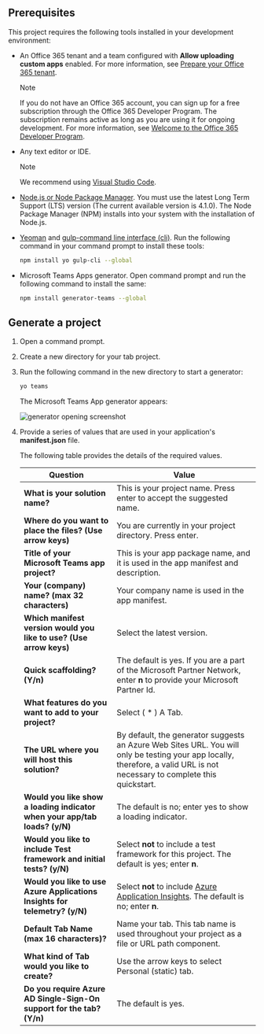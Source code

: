 ## Prerequisites

This project requires the following tools installed in your development environment:

- An Office 365 tenant and a team configured with **Allow uploading custom apps** enabled. For more information, see [Prepare your Office 365 tenant](~/concepts/build-and-test/prepare-your-o365-tenant.md).

    >[!NOTE]
    >If you do not have an Office 365 account, you can sign up for a free subscription through the Office 365 Developer Program. The subscription remains active as long as you are using it for ongoing development. For more information, see [Welcome to the Office 365 Developer Program](/OfficeDev/office-dev-program-docs/docs/office-365-developer-program.md).

- Any text editor or IDE.

    > [!NOTE]
    > We recommend using [Visual Studio Code](https://code.visualstudio.com/download).

- [Node.js or Node Package Manager](https://nodejs.org/en/). You must use the latest Long Term Support (LTS) version (The current available version is 4.1.0). The Node Package Manager (NPM) installs into your system with the installation of Node.js.

- [Yeoman](https://yeoman.io/) and [gulp-command line interface (cli)](https://www.npmjs.com/package/gulp-cli). Run the following command in your command prompt to install these tools:

    ```bash
    npm install yo gulp-cli --global
    ```

- Microsoft Teams Apps generator. Open command prompt and run the following command to install the same:

    ```bash
    npm install generator-teams --global
    ```

## Generate a project

1. Open a command prompt.

1. Create a new directory for your tab project.

1. Run the following command in the new directory to start a generator:

    ```bash
    yo teams
    ```

    The Microsoft Teams App generator appears:

    ![generator opening screenshot](/microsoftteams/platform/assets/images/tab-images/generator-screenshot.PNG)

1. Provide a series of values that are used in your application's **manifest.json** file.

    The following table provides the details of the required values.

    | **Question** | **Value** |
    |------------|--------------|
    | **What is your solution name?** | This is your project name. Press enter to accept the suggested name. |
    | **Where do you want to place the files? (Use arrow keys)** | You are currently in your project directory. Press enter. |
    | **Title of your Microsoft Teams app project?** | This is your app package name, and it is used in the app manifest and description. |
    | **Your (company) name? (max 32 characters)** | Your company name is used in the app manifest. |
    | **Which manifest version would you like to use? (Use arrow keys)** | Select the latest version. |
    | **Quick scaffolding? (Y/n)** | The default is yes. If you are a part of the Microsoft Partner Network,  enter **n** to provide your Microsoft Partner Id. |
    | **What features do you want to add to your project?** | Select ( &ast; ) A Tab. |
    | **The URL where you will host this solution?** | By default, the generator suggests an Azure Web Sites URL. You will only be testing your app locally, therefore, a valid URL is not necessary to complete this quickstart. |
    | **Would you like show a loading indicator when your app/tab loads? (y/N)** | The default is no; enter yes to show a loading indicator. |
    | **Would you like to include Test framework and initial tests? (y/N)** | Select **not** to include a test framework for this project. The default is yes; enter **n**. |
    | **Would you like to use Azure Applications Insights for telemetry? (y/N)** | Select **not** to include [Azure Application Insights](/azure-docs/articles/azure-monitor/app/app-insights-overview.md). The default is no; enter **n**. |
    | **Default Tab Name (max 16 characters)?** | Name your tab. This tab name is used throughout your project as a file or URL path component. |
    | **What kind of Tab would you like to create?** | Use the arrow keys to select Personal (static) tab. |
    | **Do you require Azure AD Single-Sign-On support for the tab? (Y/n)** | The default is yes. |